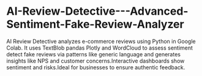 # AI-Review-Detective---Advanced-Sentiment-Fake-Review-Analyzer
AI Review Detective analyzes e-commerce reviews using Python in Google Colab. It uses TextBlob pandas Plotly and WordCloud to assess sentiment detect fake reviews via patterns like generic language and generates insights like NPS and customer concerns.Interactive dashboards show sentiment and risks.Ideal for businesses to ensure authentic feedback.
